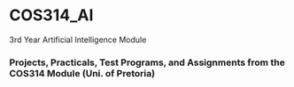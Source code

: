 # COS314_AI
3rd Year Artificial Intelligence Module

### Projects, Practicals, Test Programs, and Assignments from the COS314 Module (Uni. of Pretoria)